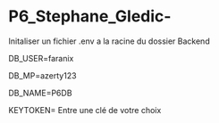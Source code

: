 # P6_Stephane_Gledic-

Initaliser un fichier .env a la racine du dossier Backend

DB_USER=faranix

DB_MP=azerty123

DB_NAME=P6DB

KEYTOKEN= Entre une clé de votre choix 